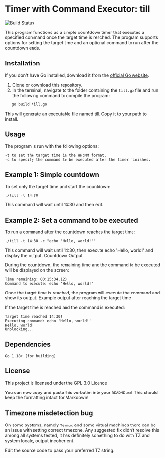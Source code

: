 # Timer with Command Executor: till

![Build Status](https://github.com/K0F/till/actions/workflows/go.yml/badge.svg)


This program functions as a simple countdown timer that executes a specified command once the target time is reached. The program supports options for setting the target time and an optional command to run after the countdown ends.

## Installation

If you don't have Go installed, download it from the [official Go website](https://golang.org/dl/).

1. Clone or download this repository.
2. In the terminal, navigate to the folder containing the `till.go` file and run the following command to compile the program:

```bash
   go build till.go
```
This will generate an executable file named till. Copy it to your path to install.

## Usage

The program is run with the following options:

    -t to set the target time in the HH:MM format.
    -c to specify the command to be executed after the timer finishes.

## Example 1: Simple countdown

To set only the target time and start the countdown:

```
./till -t 14:30
```

This command will wait until 14:30 and then exit.

## Example 2: Set a command to be executed

To run a command after the countdown reaches the target time:

	./till -t 14:30 -c "echo 'Hello, world!'"

This command will wait until 14:30, then execute echo 'Hello, world!' and display the output.
Countdown Output

During the countdown, the remaining time and the command to be executed will be displayed on the screen:


	Time remaining: 00:15:34.123
	Command to execute: echo 'Hello, world!'


Once the target time is reached, the program will execute the command and show its output.
Example output after reaching the target time

If the target time is reached and the command is executed:

	Target time reached 14:30!
	Executing command: echo 'Hello, world!'
	Hello, world!
	Unblocking...

## Dependencies

    Go 1.18+ (for building)

## License

This project is licensed under the GPL 3.0 Licence


You can now copy and paste this verbatim into your `README.md`. This should keep the formatting intact for Markdown!


## Timezone misdetection bug

On some systems, namely `Termux` and some virtual machines there can be an issue with setting correct timezone. Any suggested fix didn't resolve this among all systems tested, it has definitely something to do with TZ and system locale, output incoherrent.

Edit the source code to pass your preferred TZ string. 
